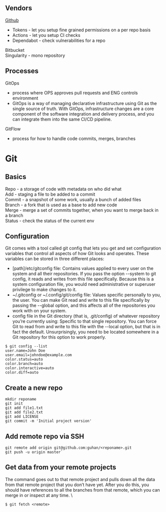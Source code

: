 
## Vendors
[Github](https://github.com)
- Tokens - let you setup fine grained permissions on a per repo basis
- Actions - let you setup CI checks 
- Dependabot - check vulnerabilities for a repo
  
Bitbucket \
Singularity - mono repository

## Processes
GitOps 
- process where OPS approves pull requests and ENG controls environment
- GitOps is a way of managing declarative infrastructure using Git as the single source of truth. With GitOps, infrastructure changes are a core component of the software integration and delivery process, and you can integrate them into the same CI/CD pipeline. 


GitFlow 
- process for how to handle code commits, merges, branches



# Git

## Basics
Repo - a storage of code with metadata on who did what \
Add - staging a file to be added to a commit \
Commit - a snapshot of some work, usually a bunch of added files \
Branch - a fork that is used as a base to add new code \
Merge - merge a set of commits together, when you want to merge back in a branch \
Status - check the status of the current env 

## Configuration
Git comes with a tool called git config that lets you get and set configuration variables that control all aspects of how Git looks and operates. These variables can be stored in three different places: 
- [path]/etc/gitconfig file: Contains values applied to every user on the system and all their repositories. If you pass the option --system to git config, it reads and writes from this file specifically. Because this is a system configuration file, you would need administrative or superuser privilege to make changes to it. 
- ~/.gitconfig or ~/.config/git/config file: Values specific personally to you, the user. You can make Git read and write to this file specifically by passing the --global option, and this affects all of the repositories you work with on your system.
- config file in the Git directory (that is, .git/config) of whatever repository you’re currently using: Specific to that single repository. You can force Git to read from and write to this file with the --local option, but that is in fact the default. Unsurprisingly, you need to be located somewhere in a Git repository for this option to work properly.

```
$ git config --list 
user.name=John Doe 
user.email=johndoe@example.com 
color.status=auto 
color.branch=auto 
color.interactive=auto 
color.diff=auto
```

## Create a new repo
```
mkdir reponame 
git init 
git add file1.txt 
git add file2.txt 
git add LICENSE 
git commit -m 'Initial project version'
```

## Add remote repo via SSH
```
git remote add origin git@github.com:guhan/<reponame>.git 
git push -u origin master`
```

## Get data from your remote projects
The command goes out to that remote project and pulls down all the data from that remote project that you don’t have yet. After you do this, you should have references to all the branches from that remote, which you can merge in or inspect at any time. \

`$ git fetch <remote>`
